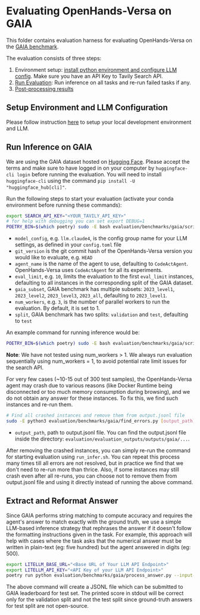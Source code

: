 # Evaluating OpenHands-Versa on GAIA

This folder contains evaluation harness for evaluating OpenHands-Versa on the [GAIA benchmark](https://arxiv.org/abs/2311.12983).

The evaluation consists of three steps:

1. Environment setup: [install python environment and configure LLM config](../../../README.md#installation). Make sure you have an API Key to Tavily Search API.
2. [Run Evaluation](#run-inference-on-gaia): Run inference on all tasks and re-run failed tasks if any.
3. [Post-processing results](#extract-and-reformat-answer)

## Setup Environment and LLM Configuration

Please follow instruction [here](../../../README.md#installation) to setup your local development environment and LLM.

## Run Inference on GAIA

We are using the GAIA dataset hosted on [Hugging Face](https://huggingface.co/datasets/gaia-benchmark/GAIA).
Please accept the terms and make sure to have logged in on your computer by `huggingface-cli login` before running the evaluation. You will need to install `huggingface-cli` using the command `pip install -U "huggingface_hub[cli]"`.

Run the following steps to start your evaluation (activate your conda environment before running these commands):

```bash
export SEARCH_API_KEY="<YOUR_TAVILY_API_KEY>"
# for help with debugging you can set export DEBUG=1
POETRY_BIN=$(which poetry) sudo -E bash evaluation/benchmarks/gaia/scripts/run_infer.sh [model_config] [git_version] [agent_name] [eval_limit] [gaia_subset] [num_workers] [split]
```

- `model_config`, e.g. `llm.claude4`, is the config group name for your LLM settings, as defined in your `config.toml` file
- `git_version` is the git commit hash of the OpenHands-Versa version you would like to evaluate, e.g. `HEAD`
- `agent_name` is the name of the agent to use, defaulting to `CodeActAgent`. OpenHands-Versa uses `CodeActAgent` for all its experiments.
- `eval_limit`, e.g. `10`, limits the evaluation to the first `eval_limit` instances, defaulting to all instances in the corresponding split of the GAIA dataset.
- `gaia_subset`, GAIA benchmark has multiple subsets: `2023_level1`, `2023_level2`, `2023_level3`, `2023_all`, defaulting to `2023_level1`.
- `num_workers`, e.g. `3`, is the number of parallel workers to run the evaluation. By default, it is set to 1.
- `split`, GAIA benchmark has two splits: `validation` and `test`, defaulting to `test`

An example command for running inference would be:
```bash
POETRY_BIN=$(which poetry) sudo -E bash evaluation/benchmarks/gaia/scripts/run_infer.sh llm.claude4 HEAD CodeActAgent 301 2023_all 1 test
```

**Note**: We have not tested using num_workers > 1. We always run evaluation sequentially using num_workers = 1, to avoid potential rate limit issues for the search API.

For very few cases (~10-15 out of 300 test samples), the OpenHands-Versa agent may crash due to various reasons (like Docker Runtime being disconnected or too much memory consumption during browsing), and we do not obtain any answer for these instances. To fix this, we find such instances and re-run them.

```bash
# Find all crashed instances and remove them from output.jsonl file
sudo -E python3 evaluation/benchmarks/gaia/find_errors.py [output_path]
```
- `output_path`, path to output.jsonl file. You can find the output.jsonl file inside the directory: `evaluation/evaluation_outputs/outputs/gaia/...`.

After removing the crashed instances, you can simply re-run the command for starting evaluation using `run_infer.sh`. You can repeat this process many times till all errors are not resolved, but in practice we find that we don't need to re-run more than thrice. Also, if some instances may still crash even after all re-runs, you can choose not to remove them from output.jsonl file and using it directly instead of running the above command.

## Extract and Reformat Answer
Since GAIA performs string matching to compute accuracy and requires the agent's answer to match exactly with the ground truth, we use a simple LLM-based inference strategy that rephrases the answer if it doesn't follow the formatting instructions given in the task. For example, this approach will help with cases where the task asks that the numerical answer must be written in plain-text (eg: five hundred) but the agent answered in digits (eg: 500).

```bash
export LITELLM_BASE_URL="<Base URL of Your LLM API Endpoint>"
export LITELLM_API_KEY="<API Key of your LLM API Endpoint>"
poetry run python evaluation/benchmarks/gaia/process_answer.py --input-filename "<Path to output.jsonl file>" --output-filename "Path of the JSONL file where you want to save the processed outputs, eg: ./model_outputs_processed.jsonl" --model "LLM to use for reformatting answers (We use claude-3.7-sonnet for all our experiments)"
```

The above command will create a JSONL file which can be submitted to GAIA leaderboard for test set. The printed score in stdout will be correct only for the validation split and not the test split since ground-truth answers for test split are not open-source.
